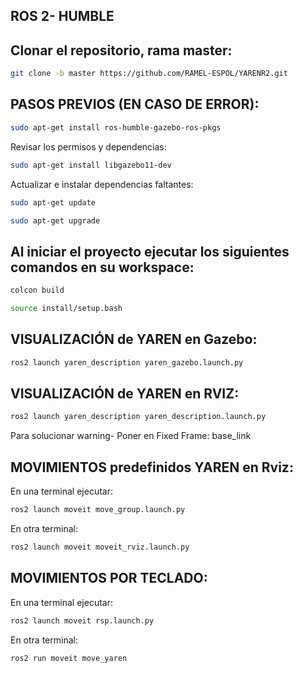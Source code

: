 ## ROS 2- HUMBLE

## Clonar el repositorio, rama master:
```bash
git clone -b master https://github.com/RAMEL-ESPOL/YARENR2.git
```
## PASOS PREVIOS (EN CASO DE ERROR):
```bash
sudo apt-get install ros-humble-gazebo-ros-pkgs
```
Revisar los permisos y dependencias:
```bash
sudo apt-get install libgazebo11-dev
```
Actualizar e instalar dependencias faltantes:
```bash
sudo apt-get update
```
```bash
sudo apt-get upgrade
```


## Al iniciar el proyecto ejecutar los siguientes comandos en su workspace:

```bash
colcon build
```
```bash
source install/setup.bash  
```

## VISUALIZACIÓN de YAREN en Gazebo: 
```bash
ros2 launch yaren_description yaren_gazebo.launch.py
 ```

## VISUALIZACIÓN de YAREN en RVIZ:
```bash
ros2 launch yaren_description yaren_description.launch.py
 ```

Para solucionar warning- Poner en Fixed Frame: base_link

## MOVIMIENTOS predefinidos YAREN en Rviz:

En una terminal ejecutar: 

```bash
ros2 launch moveit move_group.launch.py
 ```

En otra terminal: 

```bash
ros2 launch moveit moveit_rviz.launch.py
 ```

## MOVIMIENTOS POR TECLADO:

En una terminal ejecutar: 

```bash
ros2 launch moveit rsp.launch.py
 ```

En otra terminal: 

```bash
ros2 run moveit move_yaren
 ```
